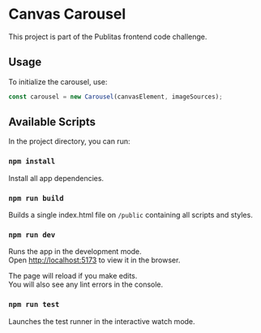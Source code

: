 # Canvas Carousel

This project is part of the Publitas frontend code challenge.

## Usage

To initialize the carousel, use:

```js
const carousel = new Carousel(canvasElement, imageSources);
```

## Available Scripts

In the project directory, you can run:

### `npm install`

Install all app dependencies.

### `npm run build`

Builds a single index.html file on `/public` containing all scripts and styles.

### `npm run dev`

Runs the app in the development mode.<br />
Open [http://localhost:5173](http://localhost:5173) to view it in the browser.

The page will reload if you make edits.<br />
You will also see any lint errors in the console.

### `npm run test`

Launches the test runner in the interactive watch mode.
